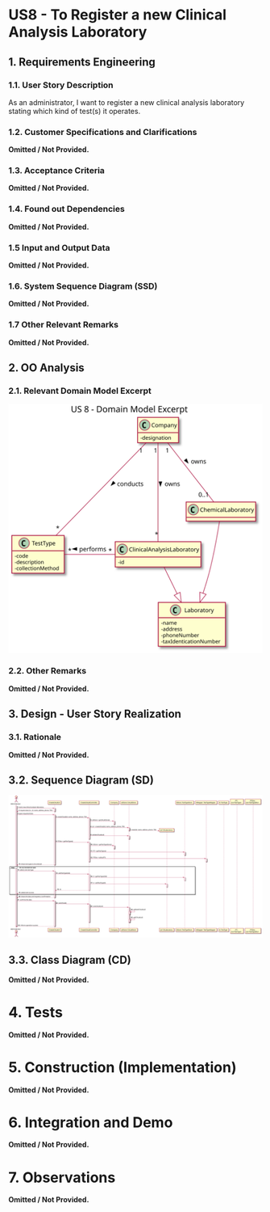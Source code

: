# US8 - To Register a new Clinical Analysis Laboratory

## 1. Requirements Engineering


### 1.1. User Story Description

As an administrator, I want to register a new clinical analysis laboratory stating which kind of test(s) it operates.

### 1.2. Customer Specifications and Clarifications 

 **Omitted / Not Provided.**

  
### 1.3. Acceptance Criteria

**Omitted / Not Provided.**

### 1.4. Found out Dependencies


**Omitted / Not Provided.**

### 1.5 Input and Output Data

**Omitted / Not Provided.**

### 1.6. System Sequence Diagram (SSD)

**Omitted / Not Provided.**

### 1.7 Other Relevant Remarks

**Omitted / Not Provided.**


## 2. OO Analysis

### 2.1. Relevant Domain Model Excerpt 

![DMExcerpt](DMExcerpt.svg)


### 2.2. Other Remarks


**Omitted / Not Provided.**

## 3. Design - User Story Realization

### 3.1. Rationale

**Omitted / Not Provided.**

## 3.2. Sequence Diagram (SD)
  
![SD](SD.svg)

  
## 3.3. Class Diagram (CD)

**Omitted / Not Provided.**

# 4. Tests 

**Omitted / Not Provided.**

# 5. Construction (Implementation)


**Omitted / Not Provided.**


# 6. Integration and Demo 

**Omitted / Not Provided.**

# 7. Observations

**Omitted / Not Provided.**





